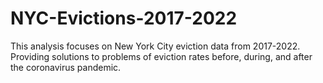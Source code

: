 # NYC-Evictions-2017-2022
This analysis focuses on New York City eviction data from 2017-2022. Providing solutions to problems of eviction rates before, during, and after the coronavirus pandemic.
